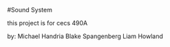 #Sound System

this project is for cecs 490A

by:
Michael Handria
Blake   Spangenberg
Liam    Howland
